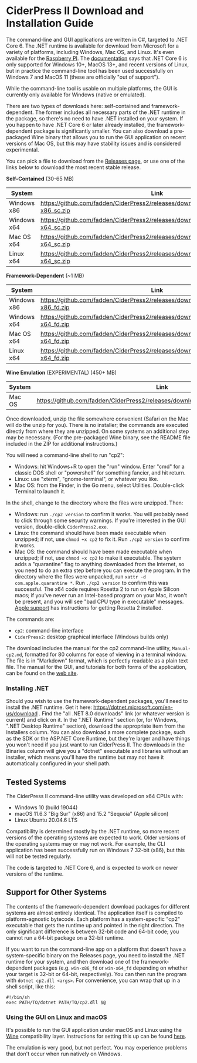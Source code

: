 # CiderPress II Download and Installation Guide #

The command-line and GUI applications are written in C#, targeted to .NET Core 6.  The .NET
runtime is available for download from Microsoft for a variety of platforms, including Windows,
Mac OS, and Linux.  It's even available for the
[Raspberry PI](https://learn.microsoft.com/en-us/dotnet/iot/deployment).
The [documentation](https://github.com/dotnet/core/blob/main/release-notes/6.0/supported-os.md)
says that .NET Core 6 is only supported for Windows 10+, MacOS 13+, and recent versions of Linux,
but in practice the command-line tool has been used successfully on Windows 7 and MacOS 11 (these
are officially "out of support").

While the command-line tool is usable on multiple platforms, the GUI is currently only available
for Windows (native or emulated).

There are two types of downloads here: self-contained and framework-dependent.  The former
includes all necessary parts of the .NET runtime in the package, so there's no need to have .NET
installed on your system.  If you happen to have .NET Core 6 or later already installed, the
framework-dependent package is significantly smaller.  You can also download a pre-packaged Wine
binary that allows you to run the GUI application on recent versions of Mac OS, but this may have
stability issues and is considered experimental.

You can pick a file to download from the [Releases page](https://github.com/fadden/ciderpress2/releases),
or use one of the links below to download the most recent stable release.

**Self-Contained** (30-65 MB)

System        | Link
------------- | ----
Windows x86   | https://github.com/fadden/CiderPress2/releases/download/v1.1.0/cp2_1.1.0_win-x86_sc.zip
Windows x64   | https://github.com/fadden/CiderPress2/releases/download/v1.1.0/cp2_1.1.0_win-x64_sc.zip
Mac OS x64    | https://github.com/fadden/CiderPress2/releases/download/v1.1.0/cp2_1.1.0_osx-x64_sc.zip
Linux x64     | https://github.com/fadden/CiderPress2/releases/download/v1.1.0/cp2_1.1.0_linux-x64_sc.zip

**Framework-Dependent** (~1 MB)

System        | Link
------------- | ----
Windows x86   | https://github.com/fadden/CiderPress2/releases/download/v1.1.0/cp2_1.1.0_win-x86_fd.zip
Windows x64   | https://github.com/fadden/CiderPress2/releases/download/v1.1.0/cp2_1.1.0_win-x64_fd.zip
Mac OS x64    | https://github.com/fadden/CiderPress2/releases/download/v1.1.0/cp2_1.1.0_osx-x64_fd.zip
Linux x64     | https://github.com/fadden/CiderPress2/releases/download/v1.1.0/cp2_1.1.0_linux-x64_fd.zip

**Wine Emulation** (EXPERIMENTAL) (450+ MB)

System        | Link
------------- | ----
Mac OS        | https://github.com/fadden/CiderPress2/releases/download/v1.1.0/cp2wine_1.1.0_mac.zip

Once downloaded, unzip the file somewhere convenient (Safari on the Mac will do the unzip
for you).  There is no installer; the commands are executed directly from where they are unzipped.
On some systems an additional step may be necessary.  (For the pre-packaged Wine binary, see the
README file included in the ZIP for additional instructions.)

You will need a command-line shell to run "cp2":

 - Windows: hit Windows+R to open the "run" window.  Enter "cmd" for a classic DOS shell or
   "powershell" for something fancier, and hit return.
 - Linux: use "xterm", "gnome-terminal", or whatever you like.
 - Mac OS: from the Finder, in the Go menu, select Utilities.  Double-click Terminal to launch it.

In the shell, change to the directory where the files were unzipped.  Then:

 - Windows: run `./cp2 version` to confirm it works.  You will probably need to click through some
   security warnings.  If you're interested in the GUI version, double-click `CiderPress2.exe`.
 - Linux: the command should have been made executable when unzipped; if not, use `chmod +x cp2`
   to fix it.  Run `./cp2 version` to confirm it works.
 - Mac OS: the command should have been made executable when unzipped; if not, use `chmod +x cp2`
   to make it executable.  The system adds a "quarantine" flag to anything downloaded from the
   Internet, so you need to do an extra step before you can execute the program.  In the directory
   where the files were unpacked, run `xattr -d com.apple.quarantine *`.  Run `./cp2 version`
   to confirm this was successful.  The x64 code requires Rosetta 2 to run on Apple Silicon macs;
   if you've never run an Intel-based program on your Mac, it won't be present, and you will see
   "bad CPU type in executable" messages.  [Apple support](https://support.apple.com/en-us/102527)
   has instructions for getting Rosetta 2 installed.

The commands are:

 - `cp2`: command-line interface
 - `CiderPress2`: desktop graphical interface (Windows builds only)

The download includes the manual for the cp2 command-line utility, `Manual-cp2.md`, formatted for
80 columns for ease of viewing in a terminal window.  The file is in "Markdown" format, which is
perfectly readable as a plain text file.  The manual for the GUI, and tutorials for both forms of
the application, can be found on the [web site](https://ciderpress2.com/).

### Installing .NET ###

Should you wish to use the framework-dependent packages, you'll need to install the .NET runtime.
Get it here: https://dotnet.microsoft.com/en-us/download .  Find the "all .NET 8.0 downloads"
link (or whatever version is current) and click on it.  In the ".NET Runtime" section (or, for
Windows, ".NET Desktop Runtime" section), download the appropriate item from the Installers column.
You can also download a more complete package, such as the SDK or the ASP.NET Core Runtime, but
they're larger and have things you won't need if you just want to run CiderPress II.  The
downloads in the Binaries column will give you a "dotnet" executable and libraries without an
installer, which means you'll have the runtime but may not have it automatically configured in
your shell path.


## Tested Systems ##

The CiderPress II command-line utility was developed on x64 CPUs with:

 - Windows 10 (build 19044)
 - macOS 11.6.3 "Big Sur" (x86) and 15.2 "Sequoia" (Apple silicon)
 - Linux Ubuntu 20.04.6 LTS

Compatibility is determined mostly by the .NET runtime, so more recent versions of the operating
systems are expected to work.  Older versions of the operating systems may or may not work.  For
example, the CLI application has been successfully run on Windows 7 32-bit (x86), but this will
not be tested regularly.

The code is targeted to .NET Core 6, and is expected to work on newer versions of the runtime.

## Support for Other Systems ##

The contents of the framework-dependent download packages for different systems are almost
entirely identical.  The application itself is compiled to platform-agnostic bytecode.  Each
platform has a system-specific "cp2" executable that gets the runtime up and pointed in the
right direction.  The only significant difference is between 32-bit code and 64-bit code; you
cannot run a 64-bit package on a 32-bit runtime.

If you want to run the command-line app on a platform that doesn't have a system-specific
binary on the Releases page, you need to install the .NET runtime for your system, and then
download one of the framework-dependent packages (e.g. `win-x86_fd` or `win-x64_fd` depending
on whether your target is 32-bit or 64-bit, respectively).  You can then run the program with
`dotnet cp2.dll <args>`.  For convenience, you can wrap that up in a shell script, like this:

    #!/bin/sh
    exec PATH/TO/dotnet PATH/TO/cp2.dll $@

### Using the GUI on Linux and macOS ###

It's possible to run the GUI application under macOS and Linux using the
[Wine](https://www.winehq.org/) compatibility layer.  Instructions for setting this up can be found
[here](https://github.com/fadden/CiderPress2/blob/main/WineNotes.md).

The emulation is very good, but not perfect.  You may experience problems that don't occur when
run natively on Windows.
